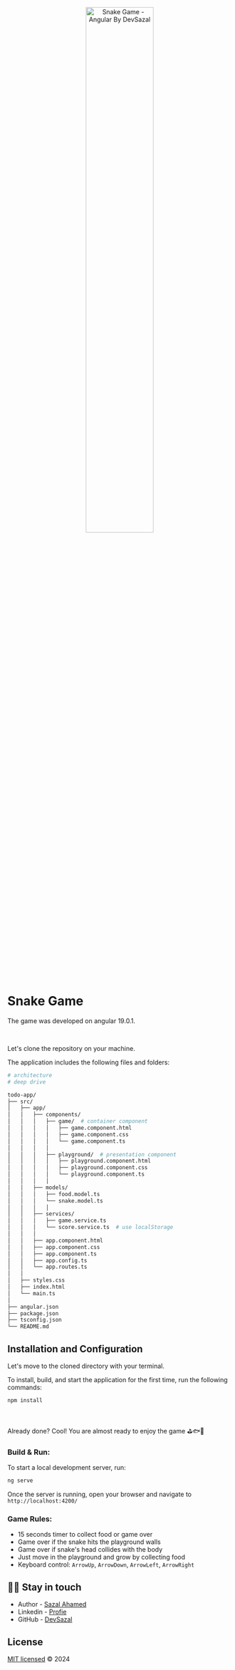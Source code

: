 <p align="center">
<img width="55%" alt="Snake Game - Angular By DevSazal" src="https://github.com/user-attachments/assets/6eb62631-a0e1-4487-b96b-58500039d844" />
</p>

<br>

# Snake Game

The game was developed on angular 19.0.1.

<br>

Let's clone the repository on your machine.

The application includes the following files and folders:

```bash
# architecture
# deep drive

todo-app/
├── src/
│   ├── app/
│   │   ├── components/
│   │   │   ├── game/  # container component
│   │   │   │   ├── game.component.html
│   │   │   │   ├── game.component.css
│   │   │   │   └── game.component.ts
│   │   │   │
│   │   │   ├── playground/  # presentation component
│   │   │   │   ├── playground.component.html
│   │   │   │   ├── playground.component.css
│   │   │   │   └── playground.component.ts
│   │   │   │
│   │   ├── models/
│   │   │   ├── food.model.ts
│   │   │   └── snake.model.ts
│   │   │   │
│   │   ├── services/
│   │   │   ├── game.service.ts
│   │   │   └── score.service.ts  # use localStorage
│   │   │
│   │   ├── app.component.html
│   │   ├── app.component.css
│   │   ├── app.component.ts
│   │   ├── app.config.ts
│   │   └── app.routes.ts
│   │
│   ├── styles.css
│   ├── index.html
│   └── main.ts
│
├── angular.json
├── package.json
├── tsconfig.json
└── README.md

```


## Installation and Configuration

Let's move to the cloned directory with your terminal.

To install, build, and start the application for the first time, run the following commands:

```bash
npm install
```
<br>

Already done? Cool! You are almost ready to enjoy the game ⛳️🐟🐍

### Build & Run:

To start a local development server, run:

```bash
ng serve

```

Once the server is running, open your browser and navigate to `http://localhost:4200/`


### Game Rules:

* 15 seconds timer to collect food or game over
* Game over if the snake hits the playground walls
* Game over if snake's head collides with the body
* Just move in the playground and grow by collecting food
* Keyboard control: `ArrowUp`, `ArrowDown`, `ArrowLeft`, `ArrowRight`


## 🧑‍💻 Stay in touch

- Author - [Sazal Ahamed](https://sazal.vercel.app)
- Linkedin - [Profie](https://www.linkedin.com/in/sazal-ahamed/)
- GitHub - [DevSazal](https://github.com/DevSazal)

## License

[MIT licensed](LICENSE) © 2024
